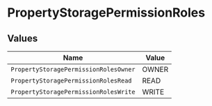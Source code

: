 # PropertyStoragePermissionRoles


## Values

| Name                                  | Value                                 |
| ------------------------------------- | ------------------------------------- |
| `PropertyStoragePermissionRolesOwner` | OWNER                                 |
| `PropertyStoragePermissionRolesRead`  | READ                                  |
| `PropertyStoragePermissionRolesWrite` | WRITE                                 |
